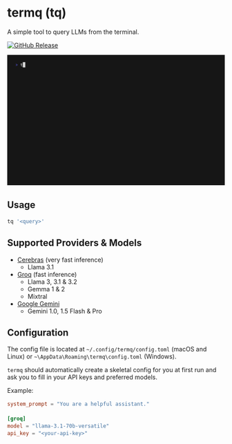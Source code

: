 # termq (tq)

A simple tool to query LLMs from the terminal.

[![GitHub Release](https://img.shields.io/github/v/release/pranavmangal/termq?sort=semver&style=for-the-badge&color=%2346A758)](https://github.com/pranavmangal/termq/releases/latest)

![Demo](docs/demo.gif)

## Usage

```bash
tq '<query>'
```

## Supported Providers & Models

- [Cerebras](https://cerebras.ai/inference) (very fast inference)
  - Llama 3.1
- [Groq](https://groq.com/) (fast inference)
  - Llama 3, 3.1 & 3.2
  - Gemma 1 & 2
  - Mixtral
- [Google Gemini](https://ai.google.dev/gemini-api)
  - Gemini 1.0, 1.5 Flash & Pro

## Configuration

The config file is located at `~/.config/termq/config.toml` (macOS and Linux) or `~\AppData\Roaming\termq\config.toml` (Windows).

`termq` should automatically create a skeletal config for you at first run and ask you to fill in your API keys and preferred models.

Example:

```toml
system_prompt = "You are a helpful assistant."

[groq]
model = "llama-3.1-70b-versatile"
api_key = "<your-api-key>"
```
